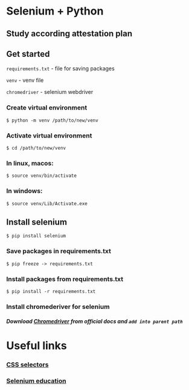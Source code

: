 # Selenium + Python
## Study according attestation plan

## Get started
`requirements.txt` - file for saving packages

`venv` - venv file

`chromedriver` - selenium webdriver

### Create virtual environment
    $ python -m venv /path/to/new/venv
### Activate virtual environment
    $ cd /path/to/new/venv
### In linux, macos:
    $ source venv/bin/activate
### In windows:
    $ source venv/Lib/Activate.exe

## Install selenium
    $ pip install selenium

### Save packages in requirements.txt
    $ pip freeze -> requirements.txt
### Install packages from requirements.txt
    $ pip install -r requirements.txt

### Install chromederiver for selenium
##### Download [Chromedriver](https://chromedriver.chromium.org/downloads) from official docs and `add into parent path`

# Useful links
### [CSS selectors](https://github.com/kadirovgm/EDU_selenium/blob/master/stepik-course/css_selector.md)
### [Selenium education](https://github.com/kadirovgm/EDU_selenium/blob/master/stepik-course/selenium.md)

    
